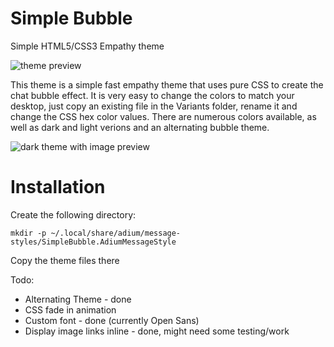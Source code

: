 Simple Bubble
=============

Simple HTML5/CSS3 Empathy theme

![theme preview](http://i.imgur.com/tK394PU.png?1)

This theme is a simple fast empathy theme that uses pure CSS to create the chat
bubble effect. It is very easy to change the colors to match your desktop, just copy an existing file in the Variants folder, rename it and change the CSS hex color values. There are numerous colors available, as well as dark and light verions and an alternating bubble theme.

![dark theme with image preview](http://i.imgur.com/GCczIyx.png)

Installation
============

Create the following directory:

    mkdir -p ~/.local/share/adium/message-styles/SimpleBubble.AdiumMessageStyle

Copy the theme files there

Todo:

* Alternating Theme - done
* CSS fade in animation
* Custom font - done (currently Open Sans)
* Display image links inline - done, might need some testing/work
